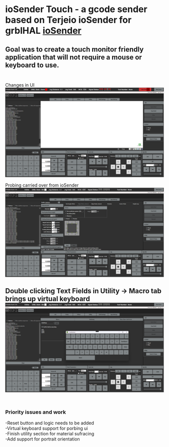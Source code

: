 # ioSender Touch - a gcode sender based on Terjeio ioSender for grblHAL [ioSender](https://github.com/terjeio/ioSender)

Goal was to create a touch monitor friendly application that will not require a mouse or keyboard to use.
<br><br>
---

Changes in UI 
![Home Screen](media/HomeScreen.png)

Probing carried over from ioSender 
![Probe Screen](media/Probe.png)

Double clicking Text Fields in Utility -> Macro tab brings up virtual keyboard 
![Utility](media/Utility_macro.png)
<br><br>
---

### Priority issues and work
-Reset button and logic needs to be added 
<br>
-Virtual keyboard support for porbing ui
<br>
-Finish utility section for material sufracing 
<br>
-Add support for portrait orientation 
<br><br>
